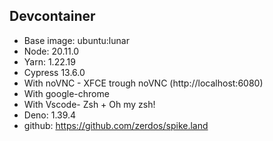 ## Devcontainer

- Base image: ubuntu:lunar
- Node: 20.11.0
- Yarn: 1.22.19
- Cypress 13.6.0
- With noVNC - XFCE trough noVNC (http://localhost:6080)
- With google-chrome
- With Vscode- Zsh + Oh my zsh!
- Deno: 1.39.4
- github: https://github.com/zerdos/spike.land
